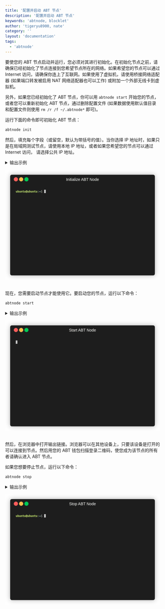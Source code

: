 ```yaml
---
title: '配置并启动 ABT 节点'
description: '配置并启动 ABT 节点'
keywords: 'abtnode, blocklet'
author: 'tigeryu8900, nate'
category: ''
layout: 'documentation'
tags:
  - 'abtnode'
---
```


要使您的 ABT 节点启动并运行，您必须对其进行初始化。在初始化节点之前，请确保已经初始化了节点连接到您希望节点所在的网络。如果希望您的节点可以通过 Internet 访问，请确保你连上了互联网。如果使用了虚拟机，请使用桥接网络适配器 (如果端口转发被启用 NAT 网络适配器也可以工作) 或附加一个外部无线卡到虚拟机。

另外，如果您已经初始化了 ABT 节点，你可以用 `abtnode start` 开始您的节点，或者您可以重新初始化 ABT 节点，通过删除配置文件 (如果数据使用默认值目录和配置文件则使用 `rm /r /f ~/.abtnode*` 即可)。

运行下面的命令即可初始化 ABT 节点：

```bash
abtnode init
```

然后，填充每个字段（或留空，默认为带括号的值）。当你选择 IP 地址时，如果只是在局域网测试节点，请使用本地 IP 地址，或者如果您希望您的节点可以通过 Internet 访问， 请选择公共 IP 地址。

<details>
<summary>输出示例

![Initialize ABT Node](./images/initialize_abtnode.gif)

</details>

现在，您需要启动节点才能使用它。要启动您的节点，运行以下命令：

```bash
abtnode start
```

<details>
<summary>输出示例

![Start ABT Node](./images/start_abtnode.gif)

</details>

然后，在浏览器中打开输出链接。浏览器可以在其他设备上，只要该设备是打开的可以连接到节点。然后用您的 ABT 钱包扫描登录二维码，使您成为该节点的所有者请确认进入 ABT 节点。

如果您想要停止节点，运行以下命令：

```bash
abtnode stop
```

<details>
<summary>输出示例

![Stop ABT Node](./images/stop_abtnode.gif)

</details>
